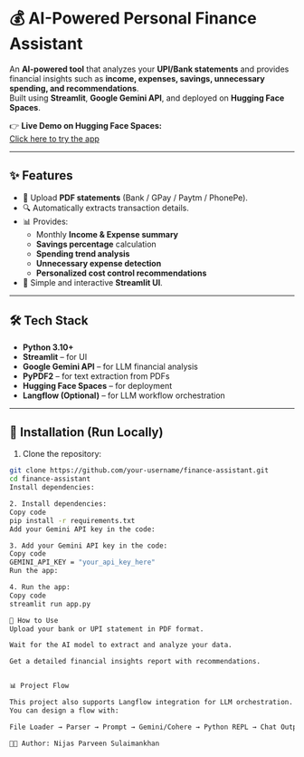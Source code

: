 # 💰 AI-Powered Personal Finance Assistant

An **AI-powered tool** that analyzes your **UPI/Bank statements** and provides financial insights such as **income, expenses, savings, unnecessary spending, and recommendations**.  
Built using **Streamlit**, **Google Gemini API**, and deployed on **Hugging Face Spaces**.  

👉 **Live Demo on Hugging Face Spaces:**  
[Click here to try the app](https://huggingface.co/spaces/Nijasparveen/AI_Personal_Finance_Assistant)

---

## ✨ Features
- 📂 Upload **PDF statements** (Bank / GPay / Paytm / PhonePe).  
- 🔍 Automatically extracts transaction details.  
- 📊 Provides:
  - Monthly **Income & Expense summary**  
  - **Savings percentage** calculation  
  - **Spending trend analysis**  
  - **Unnecessary expense detection**  
  - **Personalized cost control recommendations**  
- 🎨 Simple and interactive **Streamlit UI**.  

---

## 🛠️ Tech Stack
- **Python 3.10+**  
- **Streamlit** – for UI  
- **Google Gemini API** – for LLM financial analysis  
- **PyPDF2** – for text extraction from PDFs  
- **Hugging Face Spaces** – for deployment  
- **Langflow (Optional)** – for LLM workflow orchestration  

---

## 📂 Installation (Run Locally)

1. Clone the repository:
```bash
git clone https://github.com/your-username/finance-assistant.git
cd finance-assistant
Install dependencies:

2. Install dependencies:
Copy code
pip install -r requirements.txt
Add your Gemini API key in the code:

3. Add your Gemini API key in the code:
Copy code
GEMINI_API_KEY = "your_api_key_here"
Run the app:

4. Run the app:
Copy code
streamlit run app.py

📌 How to Use
Upload your bank or UPI statement in PDF format.

Wait for the AI model to extract and analyze your data.

Get a detailed financial insights report with recommendations.


📊 Project Flow

This project also supports Langflow integration for LLM orchestration.
You can design a flow with:

File Loader → Parser → Prompt → Gemini/Cohere → Python REPL → Chat Output.

👩‍💻 Author: Nijas Parveen Sulaimankhan
